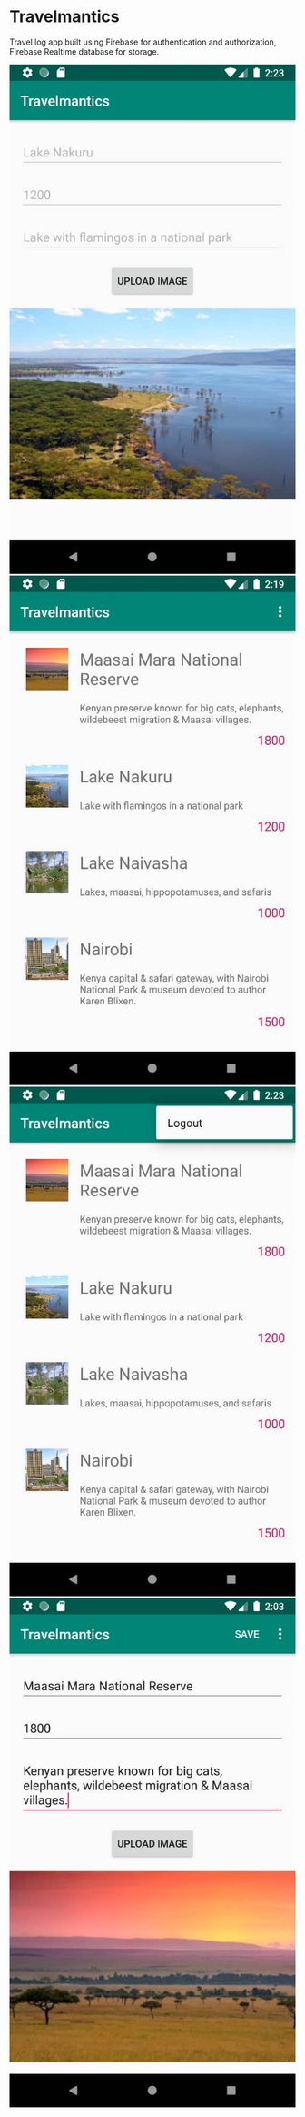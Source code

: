 # Travelmantics
Travel log app built using Firebase for authentication and authorization, Firebase Realtime database for storage.

![Image](screenshots/image1.jpg)
![Image](screenshots/image2.jpg)
![Image](screenshots/image3.jpg)
![Image](screenshots/image4.jpg)
